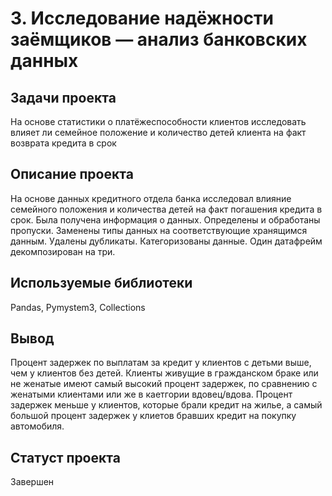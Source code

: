 # 3. Исследование надёжности заёмщиков — анализ банковских данных

## Задачи проекта

На основе статистики о платёжеспособности клиентов исследовать влияет ли семейное положение и количество детей клиента на факт возврата кредита в срок

## Описание проекта

На основе данных кредитного отдела банка исследовал влияние семейного положения и количества детей на факт погашения кредита в срок. Была получена информация о
данных. Определены и обработаны пропуски. Заменены типы данных на соответствующие хранящимся данным. Удалены дубликаты. Категоризованы данные. Один датафрейм декомпозирован на три.

## Используемые библиотеки
Pandas, Pymystem3, Collections  

## Вывод
Процент задержек по выплатам за кредит у клиентов с детьми выше, чем у клиентов без детей. Клиенты живущие в гражданском браке или не женатые имеют самый высокий процент задержек, по сравнению с женатыми клиентами или же в каетгории вдовец/вдова. Процент задержек меньше у клиентов, которые брали кредит на жилье, а самый большой процент задержек у клиетов бравших кредит на покупку автомобиля.
## Статуст проекта
Завершен
